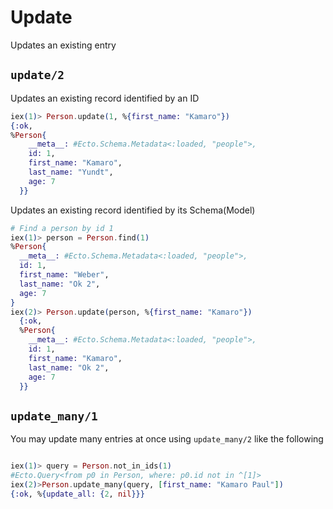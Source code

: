 # Update 

Updates an existing entry
## `update/2`

Updates an existing record identified by an ID

```elixir
iex(1)> Person.update(1, %{first_name: "Kamaro"})
{:ok,
%Person{
    __meta__: #Ecto.Schema.Metadata<:loaded, "people">,
    id: 1,
    first_name: "Kamaro",
    last_name: "Yundt",
    age: 7
  }}
```

Updates an existing record identified by its Schema(Model)

```elixir
# Find a person by id 1
iex(1)> person = Person.find(1)
%Person{
  __meta__: #Ecto.Schema.Metadata<:loaded, "people">,
  id: 1,
  first_name: "Weber",
  last_name: "Ok 2",
  age: 7
}
iex(2)> Person.update(person, %{first_name: "Kamaro"})
  {:ok,
  %Person{
    __meta__: #Ecto.Schema.Metadata<:loaded, "people">,
    id: 1,
    first_name: "Kamaro",
    last_name: "Ok 2",
    age: 7
  }}
```

## `update_many/1`

You may update many entries at once using `update_many/2` like the following

```elixir

iex(1)> query = Person.not_in_ids(1)
#Ecto.Query<from p0 in Person, where: p0.id not in ^[1]>
iex(2)>Person.update_many(query, [first_name: "Kamaro Paul"])
{:ok, %{update_all: {2, nil}}}
```